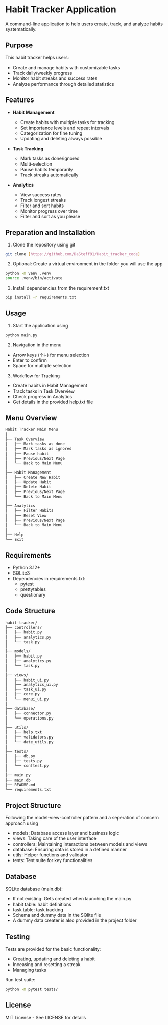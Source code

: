 # Habit Tracker Application

A command-line application to help users create, track, and analyze habits systematically.

## Purpose

This habit tracker helps users:
- Create and manage habits with customizable tasks
- Track daily/weekly progress
- Monitor habit streaks and success rates
- Analyze performance through detailed statistics

## Features

- **Habit Management**
  - Create habits with multiple tasks for tracking
  - Set importance levels and repeat intervals
  - Categorization for fine tuning
  - Updating and deleting always possible

- **Task Tracking**
  - Mark tasks as done/ignored
  - Multi-selection
  - Pause habits temporarily
  - Track streaks automatically

- **Analytics**
  - View success rates
  - Track longest streaks
  - Filter and sort habits
  - Monitor progress over time
  - Filter and sort as you please

## Preparation and Installation

1. Clone the repository using git

```Bash
git clone [https://github.com/DaSteff91/Habit_tracker_code]
```

2. Optional: Create a virtual environment in the folder you will use the app

```Bash
python -m venv .venv
source .venv/bin/activate
```

3. Install dependencies from the requirement.txt

```Bash
pip install -r requirements.txt
```
## Usage

1. Start the application using
```Bash
python main.py
```

2. Navigation in the menu
- Arrow keys (↑↓) for menu selection
- Enter to confirm
- Space for multiple selection

3. Workflow for Tracking
- Create habits in Habit Management
- Track tasks in Task Overview
- Check progress in Analytics
- Get details in the provided help.txt file

## Menu Overview

```Bash
Habit Tracker Main Menu
│
├── Task Overview
│   ├── Mark tasks as done
│   ├── Mark tasks as ignored
│   ├── Pause habit
│   ├── Previous/Next Page
│   └── Back to Main Menu
│
├── Habit Management
│   ├── Create New Habit
│   ├── Update Habit
│   ├── Delete Habit
│   ├── Previous/Next Page
│   └── Back to Main Menu
│
├── Analytics
│   ├── Filter Habits
│   ├── Reset View
│   ├── Previous/Next Page
│   └── Back to Main Menu
│
├── Help
└── Exit
```

## Requirements

- Python 3.12+
- SQLite3
- Dependencies in requirements.txt:
    - pytest
    - prettytables
    - questionary

## Code Structure

```Bash
habit-tracker/
├── controllers/
│   ├── habit.py
│   ├── analytics.py
│   └── task.py
│ 
├── models/
│   ├── habit.py
│   ├── analytics.py
│   └── task.py
│ 
├── views/
│   ├── habit_ui.py
│   ├── analytics_ui.py
│   ├── task_ui.py
│   ├── core.py
│   └── menui_ui.py
│ 
├── database/
│   ├── connector.py
│   └── operations.py
│ 
├── utils/
│   ├── help.txt
│   ├── validators.py
│   └── date_utils.py
│ 
├── tests/
│   ├── db.py
│   ├── tests.py
│   └── conftest.py
│ 
├── main.py
├── main.db
├── README.md
└── requirements.txt
```

## Project Structure

Following the model-view-controller pattern and a seperation of concern approach using
- models: Database access layer and business logic
- views: Taking care of the user interface
- controllers: Maintaining interactions between models and views
- database: Ensuring data is stored in a defined manner
- utils: Helper functions and validator
- tests: Test suite for key functionalities

## Database

SQLite database (main.db):

- If not existing: Gets created when launching the main.py
- habit table: habit definitions
- task table: task tracking
- Schema and dummy data in the SQlite file
- A dummy data creater is also provided in the project folder

## Testing

Tests are provided for the basic functionality:
- Creating, updating and deleting a habit
- Inceasing and resetting a streak
- Managing tasks

Run test suite:
```Bash
python -m pytest tests/
```
## License

MIT License - See LICENSE for details